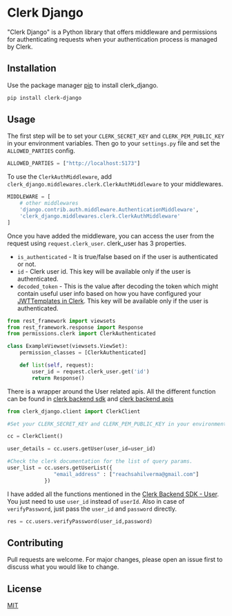 # Clerk Django

"Clerk Django" is a Python library that offers middleware and permissions for authenticating requests when your authentication process is managed by Clerk.

## Installation

Use the package manager [pip](https://pip.pypa.io/en/stable/) to install clerk_django.

```bash
pip install clerk-django
```

## Usage

The first step will be to set your `CLERK_SECRET_KEY` and `CLERK_PEM_PUBLIC_KEY` in your environment variables.
Then go to your `settings.py` file and set the `ALLOWED_PARTIES` config.

```python
ALLOWED_PARTIES = ["http://localhost:5173"]
```

To use the `ClerkAuthMiddleware`, add `clerk_django.middlewares.clerk.ClerkAuthMiddleware` to your middlewares.

```python
MIDDLEWARE = [
    # other middlewares
    'django.contrib.auth.middleware.AuthenticationMiddleware',
    'clerk_django.middlewares.clerk.ClerkAuthMiddleware'
]
```

Once you have added the middleware, you can access the user from the request using `request.clerk_user`. clerk_user has 3 properties.

- `is_authenticated` - It is true/false based on if the user is authenticated or not.
- `id` - Clerk user id. This key will be available only if the user is authenticated.
- `decoded_token` - This is the value after decoding the token which might contain useful user info based on how you have configured your [JWTTemplates in Clerk](https://clerk.com/docs/backend-requests/making/jwt-templates). This key will be available only if the user is authenticated.

```python
from rest_framework import viewsets
from rest_framework.response import Response
from permissions.clerk import ClerkAuthenticated

class ExampleViewset(viewsets.ViewSet):
    permission_classes = [ClerkAuthenticated]

    def list(self, request):
        user_id = request.clerk_user.get('id')
        return Response()
```

There is a wrapper around the User related apis. All the different function can be found in [clerk backend sdk](https://clerk.com/docs/references/backend/user/get-user-list) and [ clerk backend apis ](https://clerk.com/docs/reference/backend-api/tag/Users#operation/GetUserList)

```python
from clerk_django.client import ClerkClient

#Set your CLERK_SECRET_KEY and CLERK_PEM_PUBLIC_KEY in your environment variables.

cc = ClerkClient()

user_details = cc.users.getUser(user_id=user_id)

#Check the clerk documentation for the list of query params.
user_list = cc.users.getUserList({
               "email_address" : ["reachsahilverma@gmail.com"]
            })
```

I have added all the functions mentioned in the [Clerk Backend SDK - User](https://clerk.com/docs/references/backend/user/get-user-list). You just need to use `user_id` instead of `userId`. Also in case of `verifyPassword`, just pass the `user_id` and `password` directly.

```python
res = cc.users.verifyPassword(user_id,password)
```

## Contributing

Pull requests are welcome. For major changes, please open an issue first
to discuss what you would like to change.

## License

[MIT](https://github.com/ravikrsngh/clerk_django?tab=MIT-1-ov-file)

